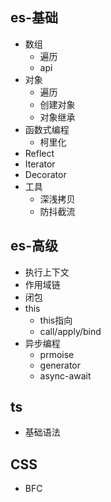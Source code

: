 ## es-基础
- 数组
  - 遍历
  - api
- 对象
  - 遍历
  - 创建对象
  - 对象继承
- 函数式编程
  - 柯里化
- Reflect
- Iterator
- Decorator
- 工具
  - 深浅拷贝
  - 防抖截流

## es-高级
- 执行上下文
- 作用域链
- 闭包
- this
  - this指向
  - call/apply/bind
- 异步编程
  - prmoise
  - generator
  - async-await

## ts
- 基础语法


## CSS
- BFC
  

